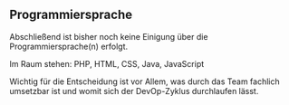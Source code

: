 ## **Programmiersprache**
<!-- blank line -->
Abschließend ist bisher noch keine Einigung über die Programmiersprache(n) erfolgt.
<!-- blank line -->
Im Raum stehen: PHP, HTML, CSS, Java, JavaScript
<!-- blank line -->
Wichtig für die Entscheidung ist vor Allem, was durch das Team fachlich umsetzbar ist und womit sich der DevOp-Zyklus durchlaufen lässt.
<!-- blank line -->
